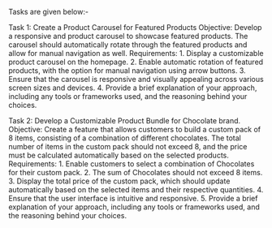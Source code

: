 
Tasks are given below:-

Task 1: Create a Product Carousel for Featured Products
Objective: Develop a responsive and product carousel to showcase featured products. The carousel should automatically rotate through the featured products and allow for manual navigation as well.
Requirements: 1. Display a customizable product carousel on the homepage.
2. Enable automatic rotation of featured products, with the option for manual navigation using arrow buttons.
3. Ensure that the carousel is responsive and visually appealing across various screen sizes and devices.
4. Provide a brief explanation of your approach, including any tools or frameworks used, and the reasoning behind your choices.

Task 2: Develop a Customizable Product Bundle for Chocolate brand.
Objective: Create a feature that allows customers to build a custom pack of 8 items, consisting of a combination of different chocolates. The total number of items in the custom pack should not exceed 8, and the price must be calculated automatically based on the selected products.
Requirements: 1. Enable customers to select a combination of Chocolates for their custom pack.
2. The sum of Chocolates should not exceed 8 items.
3. Display the total price of the custom pack, which should update automatically based on the selected items and their respective quantities.
4. Ensure that the user interface is intuitive and responsive.
5. Provide a brief explanation of your approach, including any tools or frameworks used, and the reasoning behind your choices.
